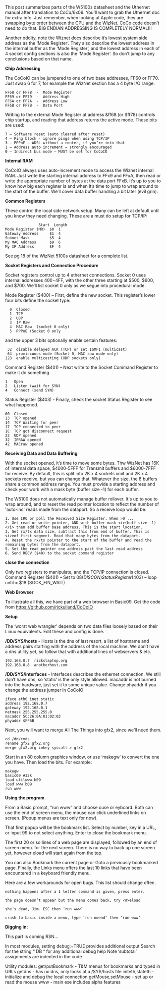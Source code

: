 This post summarizes parts of the W5100s datasheet and the Uthernet manual after translation to CoCo/6x09. You’ll want to grab the Uthernet doc for extra info. Just remember, when looking at Apple code, they are swapping byte order between the CPU and the WizNet. CoCo code doesn’t need to do that. BIG ENDIAN ADDRESSING IS COMPLETELY NORMAL!!!

Another oddity, note the Wiznet docs describe it’s lowest system side address as the ‘Mode Register’. They also describe the lowest address in the internal buffer as the ‘Mode Register’, and the lowest address in each of 4 socket config sections is also the ‘Mode Register’. So don’t jump to any conclusions based on that name.

<B>Chip Addressing</B>

The CoCoIO can be jumpered to one of two base addresses, FF60 or FF70. Just swap 6 for 7, for example the WizNet section has a 4 byte I/O range:

	FF68 or FF78  -  Mode Register 
	FF69 or FF79  -  Address High  
	FF6A or FF7A  -  Address Low
	FF6B or FF7B  -  Data Port     

Writing to the external Mode Register at address &ff68 (or $ff78) controls chip startup, and reading that address returns the active mode. These bits are used:

	7 – Software reset (auto cleared after reset)
	4 – Ping block - ignore pings when using TCP/IP
	3 – PPPoE – ADSL without a router, if you’re into that
	1 – Address auto increment – strongly encouraged
	0 – Indirect bus mode – MUST be set for CoCoIO 


<B>Internal RAM</B>

CoCoIO always uses auto-increment mode to access the Wiznet internal RAM. Just  write the starting internal address to FFx9 and FFxA, then read or write the appropriate number of bytes at the data port FFxB. It’s up to you to know how big each register is and when it’s time to jump to wrap around to the start of the buffer. We’ll cover data buffer handling a bit later (evil grin).


<B>Common Registers</B>

These control the local side network setup. Many can be left at default until you know they need changing. These are a must do setup for TCP/IP: 

				   Start  Length
	Mode Register (MR)	$0  1
	Gateway Address 	$1  4
	Subnet Mask 		$5  4
	My MAC Address		$9  6
	My IP Address 		$F  4


See pg 18 of the WizNet 5100s datasheet for a complete list.


<B>Socket Registers and Connection Procedure</B>

Socket registers control up to 4 ethernet connections. Socket 0 uses internal addresses $400-$4FF, with the other three starting at $500, $600, and $700. We’ll list socket 0 only as we segue into procedural mode. 
	
Mode Register ($400) – First, define the new socket.  This register’s lower four bits define the socket type:

	  0  Closed
	  1  TCP
	  2  UDP
	  3  IP Raw
	  4  MAC Raw  (socket 0 only)
	  5  PPPoE (Socket 0 only

and the upper 3 bits optionally enable certain features:

	 32  disable delayed ACK (TCP) or set IGMP1 (multicast)
 	 64  promiscuous mode (Socket 0, MAC raw mode only)
	128  enable multicasting (UDP sockets only)

Command Register ($401) – Next write to the Socket Command Register to make it do something.

	1   Open
	2   Listen (wait for SYN)
   	4   Connect (send SYN)
   
Status Register ($403) - Finally, check the socket Status Register to see what happened.

	00	Closed
	13	TCP opened
	14	TCP Waiting for peer
	17	TCP connected to peer
	1C	TCP got disconnect request
	22	UDP opened
	32	IPRAW opened
	42	MACraw opened


<B>Receiving Data and Data Buffering</B>

With the socket opened, it’s time to move some bytes. Thw WizNet has 16K of internal data space, $4000-5FFF for Transmit buffers and $6000-7FFF for receive. By default, this is split into 2K x 4 sockets xmit and 2K x 4 sockets receive, but you can change that. Whatever the size, the 8 buffers share a common address range. You must provide a starting address and check your work with a mask byte (buffer size -1) for each buffer.

The W5100 does not automatically manage buffer rollover. It's up to you to wrap around, and to reset the read pointer location to reflect the number of 'auto-inc' reads made from the dataport. So a receive loop would be:

	1. Use IRQ or poll the Received Size Register. When >0 ...
	2. Get read or write pointer, AND with buffer mask <i>(buff size -1)</i> then add buffer base address. This is the start location.
	3. Get rx/tx data size, subtract this from end of buffer. This is sizeof first segment. Read that many bytes from the dataport.
	4. Reset the rx/tx pointer to the start of the buffer and read the remaining bytes from the dataport. 
	5. Set the read pointer one address past the last read address
	6. Send RECV ($40) to the socket command register





<B>close the connection</B>

Only two registers to manipulate, and the TCP/IP connection is closed. 
	Command Register ($401) – Set to $08 (DISCON)
	Status Register ($403) – loop until = $18 (SOCK_FIN_WAIT)



<B>Web Browser</B>

To illustrate all this, we have part of a web browser in Basic09. Get the code from https://github.com/rickulland/CoCoIO


<B>Setup</B>

The ‘worst web wrangler’ depends on two data files loosely based on their Linux equivalents. Edit these and config is done.

<b>/DD/SYS/hosts</b> - Hosts is the dns of last resort, a list of hostname and address pairs starting with the address of the local machine. We don’t have a dns utility yet, so follow that with additional lines of webservers & etc.  

	192.168.0.7  rickslaptop.org
	192.168.0.8  anotherhost.com


<b>/DD/SYS/interfaces</b> - Interfaces describes the ethernet connection. We still don’t have dns, so ‘static’ is the only style allowed. macaddr is not burned into the hardware, just set it to some unique value. Change phyaddr if you change the address jumper in CoCoIO 

	iface eth0 inet static
	address 192.168.0.7
	gateway 192.168.0.1
	netmask 255.255.255.0
	macaddr 5C:26:0A:01:02:03
	phyaddr $FF6B



Next, you will want to merge All The Things into gfx2, since we’ll need them. 

	cd /dd/cmds
	rename gfx2 gfx2.org
	merge gfx2.org inkey syscall > gfx2

Start in an 80 column graphics window, or use ‘makegw’ to convert the one you have. Then load the bits. For example:

	makegw
	basic09 #32k
	load utilwww.b09
	load www.b09
	run www



<B>Using the program. </B>

From a Basic prompt, “run www” and choose <m>ouse or <k>eyboard. Both can use the end of screen menu, the mouse can click underlined links on screen. (Popup menus are text only for now). 

That first popup will be the bookmark list. Select by number, key in a URL, or input 99 to not select anything. Enter to close the bookmark menu.

The first 20 or so lines of a web page are displayed, followed by an end of screen menu. <ENTER> for the next screen. There is no way to back up one screen yet, however <R>eload will start again from the top. 

You can also Bookmark the current page or Goto a previously bookmarked page. Finally, the Links menu offers the last 10 links that have been encountered in a keyboard friendly menu. 

Here are a few workarounds for open bugs. This list should change often. 

	nothing happens after a 1 letter command is given, press enter.

	the page doesn’t appear but the menu comes back, try <R>eload

	she’s dead, Jim. ESC then ‘run www’

	crash to basic inside a menu, type ‘run owend’ then ‘run www’



<B>Digging in:</B>

This part is coming RSN… 

In most modules, setting debug:=TRUE provides additional output
Search for the string “ DB “ for any additional debug help 
Note ‘subtotal’ assignments are indented in the code

Utility modules:
get/putBookmark	- T&M menus for bookmarks and typed in URLs
getdns		- has no dns, only looks at a /SYS/hosts file
initeth,stateth	- initialize and debug the local connection
getMouse,setMouse	- set up or read the mouse
www			- main exe includes alpha features
